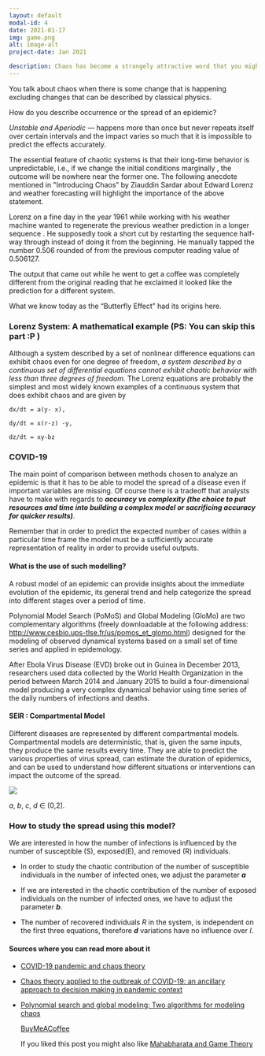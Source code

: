 ```yaml
---
layout: default
modal-id: 4
date: 2021-01-17
img: game.png
alt: image-alt
project-date: Jan 2021

description: Chaos has become a strangely attractive word that you might be interested in this subject even if you hate mathematics
---
```

You talk about chaos when there is some change that is happening excluding changes that can be described by classical physics.

How do you describe occurrence or the spread of an epidemic?

_Unstable and Aperiodic_ — happens more than once but never repeats itself over certain intervals and the impact varies so much that it is impossible to predict the effects accurately.

The essential feature of chaotic systems is that their long-time behavior is unpredictable, i.e., if we change the initial conditions marginally , the outcome will be nowhere near the former one. The following anecdote mentioned in "Introducing Chaos” by Ziauddin Sardar about Edward Lorenz and weather forecasting will highlight the importance of the above statement.

Lorenz on a fine day in the year 1961 while working with his weather machine wanted to regenerate the previous weather prediction in a longer sequence . He supposedly took a short cut by restarting the sequence half-way through instead of doing it from the beginning. He manually tapped the number 0.506 rounded of from the previous computer reading value of 0.506127.

The output that came out while he went to get a coffee was completely different from the original reading that he exclaimed it looked like the prediction for a different system.

What we know today as the “Butterfly Effect” had its origins here.

### Lorenz System: A mathematical example (PS: You can skip this part :P )

Although a system described by a set of nonlinear difference equations can exhibit chaos even for one degree of freedom, _a system described by a continuous set of differential equations cannot exhibit chaotic behavior with less than three degrees of freedom._ The Lorenz equations are probably the simplest and most widely known examples of a continuous system that does exhibit chaos and are given by

`dx/dt = a(y- x),`

`dy/dt = x(r-z) -y,`

`dz/dt = xy-bz`

### COVID-19

The main point of comparison between methods chosen to analyze an epidemic is that it has to be able to model the spread of a disease even if important variables are missing. Of course there is a tradeoff that analysts have to make with regards to _**accuracy vs complexity (the choice to put resources and time into building a complex model or sacrificing accuracy for quicker results)**_.

Remember that in order to predict the expected number of cases within a particular time frame the model must be a sufficiently accurate representation of reality in order to provide useful outputs.

#### What is the use of such modelling?

A robust model of an epidemic can provide insights about the immediate evolution of the epidemic, its general trend and help categorize the spread into different stages over a period of time.

Polynomial Model Search (PoMoS) and Global Modeling (GloMo) are two complementary algorithms (freely downloadable at the following address: http://www.cesbio.ups-tlse.fr/us/pomos_et_glomo.html) designed for the modeling of observed dynamical systems based on a small set of time series and applied in epidemology.

After Ebola Virus Disease (EVD) broke out in Guinea in December 2013, researchers used data collected by the World Health Organization in the period between March 2014 and January 2015 to build a four-dimensional model producing a very complex dynamical behavior using time series of the daily numbers of infections and deaths.

#### SEIR : Compartmental Model

Different diseases are represented by different compartmental models. Compartmental models are deterministic, that is, given the same inputs, they produce the same results every time. They are able to predict the various properties of virus spread, can estimate the duration of epidemics, and can be used to understand how different situations or interventions can impact the outcome of the spread.

[![](https://cdn.substack.com/image/fetch/w_1456,c_limit,f_auto,q_auto:good,fl_progressive:steep/https%3A%2F%2Fbucketeer-e05bbc84-baa3-437e-9518-adb32be77984.s3.amazonaws.com%2Fpublic%2Fimages%2F22be5718-ebb2-4a5f-80c7-f36685a19def_1307x396.png)](https://cdn.substack.com/image/fetch/f_auto,q_auto:good,fl_progressive:steep/https%3A%2F%2Fbucketeer-e05bbc84-baa3-437e-9518-adb32be77984.s3.amazonaws.com%2Fpublic%2Fimages%2F22be5718-ebb2-4a5f-80c7-f36685a19def_1307x396.png)

_a_, _b_, _c_, _d_ ∈ (0,2].

### How to study the spread using this model?

We are interested in how the number of infections is influenced by the number of susceptible (S), exposed(E), and removed (R) individuals.

-   In order to study the chaotic contribution of the number of susceptible individuals in the number of infected ones, we adjust the parameter _**a**_
    
-   If we are interested in the chaotic contribution of the number of exposed individuals on the number of infected ones, we have to adjust the parameter _**b**_.
    
-   The number of recovered individuals _R_ in the system, is independent on the first three equations, therefore _**d**_ variations have no influence over _I_.
    

#### Sources where you can read more about it

-   [COVID-19 pandemic and chaos theory](https://www.ncbi.nlm.nih.gov/pmc/articles/PMC7532837/)
    
-   [Chaos theory applied to the outbreak of COVID-19: an ancillary approach to decision making in pandemic context](https://www.ncbi.nlm.nih.gov/pmc/articles/PMC7231667/)
    
-   [Polynomial search and global modeling: Two algorithms for modeling chaos](https://pubmed.ncbi.nlm.nih.gov/23214661/)
    
    [BuyMeACoffee](https://www.buymeacoffee.com/Ellipsis)
    
    If you liked this post you might also like [Mahabharata and Game Theory](https://threedotsinarow.substack.com/p/mahabharata-a-game-bigger-than-a)